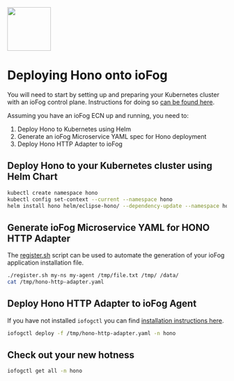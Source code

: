 <img src="https://blog.bosch-si.com/wp-content/uploads/HONO-Logo.png" width="100" height="100">

# Deploying Hono onto ioFog

You will need to start by setting up and preparing your Kubernetes cluster with an ioFog 
control plane. Instructions for doing so 
[can be found here](https://iofog.org/docs/1.3.0/remote-deployment/prepare-your-kubernetes-cluster.html). 

Assuming you have an ioFog ECN up and running, you need to:

1. Deploy Hono to Kubernetes using Helm
2. Generate an ioFog Microservice YAML spec for Hono deployment
3. Deploy Hono HTTP Adapter to ioFog

## Deploy Hono to your Kubernetes cluster using Helm Chart

```bash
kubectl create namespace hono
kubectl config set-context --current --namespace hono
helm install hono helm/eclipse-hono/ --dependency-update --namespace hono
```

## Generate ioFog Microservice YAML for HONO HTTP Adapter

The [register.sh](register.sh) script can be used to automate the generation of your ioFog application
installation file.

```bash
./register.sh my-ns my-agent /tmp/file.txt /tmp/ /data/
cat /tmp/hono-http-adapter.yaml
```

## Deploy Hono HTTP Adapter to ioFog Agent

If you have not installed `iofogctl` you can find 
[installation instructions here](https://iofog.org/docs/1.3.0/iofogctl/usage.html).

```bash
iofogctl deploy -f /tmp/hono-http-adapter.yaml -n hono
```

## Check out your new hotness

```bash
iofogctl get all -n hono
```
